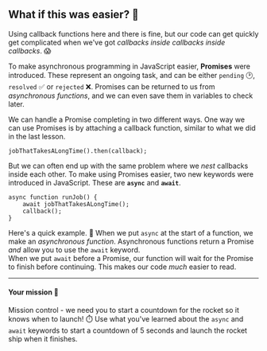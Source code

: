 ## What if this was easier? 🤔

Using callback functions here and there is fine, but our code can get quickly get complicated when we've got *callbacks inside callbacks inside callbacks*. 😱

To make asynchronous programming in JavaScript easier, **Promises** were introduced. These represent an ongoing task, and can be either `pending` 🕑, `resolved` ✅ or `rejected` ❌. Promises can be returned to us from *asynchronous functions*, and we can even save them in variables to check later.

We can handle a Promise completing in two different ways. One way we can use Promises is by attaching a callback function, similar to what we did in the last lesson.
```
jobThatTakesALongTime().then(callback);
```

But we can often end up with the same problem where we *nest* callbacks inside each other. To make using Promises easier, two new keywords were introduced in JavaScript. These are **`async`** and **`await`**.  

```
async function runJob() {
    await jobThatTakesALongTime();
    callback();
}
```

Here's a quick example. 👀 When we put `async` at the start of a function, we make an *asynchronous function*. Asynchronous functions return a Promise *and* allow you to use the `await` keyword.  
When we put `await` before a Promise, our function will wait for the Promise to finish before continuing. This makes our code *much* easier to read.

---

#### Your mission 🚀

Mission control - we need you to start a countdown for the rocket so it knows when to launch! ⏱️ Use what you've learned about the `async` and `await` keywords to start a countdown of 5 seconds and launch the rocket ship when it finishes.

